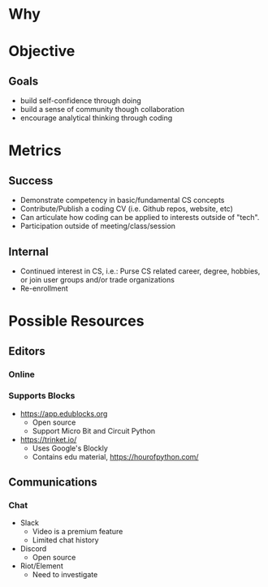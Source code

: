 # Why

# Objective

## Goals
* build self-confidence through doing
* build a sense of community though collaboration
* encourage analytical thinking through coding

# Metrics
## Success
* Demonstrate competency in basic/fundamental CS concepts
* Contribute/Publish a coding CV (i.e. Github repos, website, etc)
* Can articulate how coding can be applied to interests outside of "tech".
* Participation outside of meeting/class/session

## Internal
* Continued interest in CS, i.e.:
   Purse CS related career, degree, hobbies, or join user groups and/or trade organizations
* Re-enrollment

# Possible Resources

## Editors
### Online
### Supports Blocks
* https://app.edublocks.org
	* Open source
	* Support Micro Bit and Circuit Python
* https://trinket.io/
	* Uses Google's Blockly
	* Contains edu material, https://hourofpython.com/

## Communications
### Chat
* Slack
	* Video is a premium feature
	* Limited chat history
* Discord
	* Open source
* Riot/Element
	* Need to investigate
<!--stackedit_data:
eyJoaXN0b3J5IjpbLTQ1NjUxNTUxMCwzMTg5NDg4MzMsMTI2OT
E1ODMzOV19
-->
